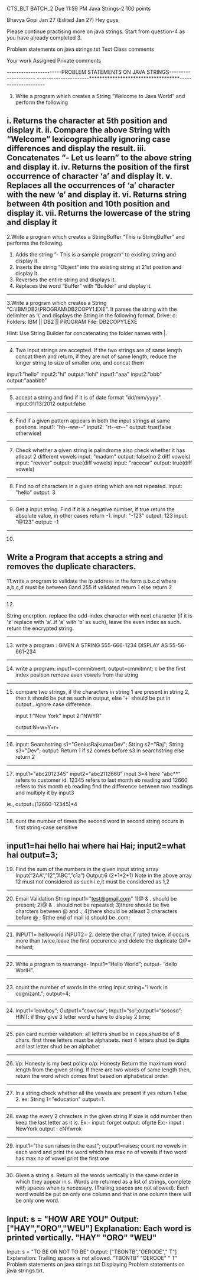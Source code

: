 CTS_BLT
BATCH_2
Due 11:59 PM
Java Strings-2
100 points

Bhavya Gopi
Jan 27 (Edited Jan 27)
Hey guys,

Please continue practising more on java strings.
Start from question-4 as you have already completed 3.

<!Good luck>

Problem statements on java strings.txt
Text
Class comments

Your work
Assigned
Private comments


-----------------------PROBLEM STATEMENTS ON JAVA STRINGS---------------------
----------------------***********************************---------------------
1. Write a program which creates a String “Welcome to Java World” and perform 
the following 

i.	Returns the character at 5th position and display it.
ii.	Compare the above String with “Welcome” lexicographically ignoring
 case differences and display the result.
iii. Concatenates “- Let us learn” to the above string and display it.
iv.  Returns the position of the first occurrence of character ‘a’ and
 display it.
v.  Replaces all the occurrences of ‘a’ character with the new ‘e’ and display it.
vi. Returns string between 4th position and 10th position and display it.
vii. Returns the lowercase of the string and display it
----------------------------------------------------------------------------

2.Write a program which creates a StringBuffer “This is StringBuffer” and
 performs the following. 

1.	Adds the string ”- This is a sample program” to existing string and 
	display it.
2.	Inserts the string “Object” into the existing string at 21st postion
	 and display it.
3.	Reverses the entire string and displays it.
4.	Replaces the word “Buffer” with “Builder” and display it.

---------------------------------------------------------------------------
3.Write a program which creates a String “C:\IBM\DB2\PROGRAM\DB2COPY1.EXE”. 
It parses the string with the delimiter as ‘\’ and displays the String in the
 following format.
Drive: c:\
Folders: IBM || DB2 || PROGRAM 
File: DB2COPY1.EXE

Hint:  Use String Builder for concatenating the folder names with |.

---------------------------------------------------------------------------
4. Two input strings are accepted. If the two strings are of same length 
concat them and return, if they are not of same length, reduce the longer
 string to size of smaller one, and concat them

input1:"hello"
input2:"hi" 
output:"lohi"
input1:"aaa"
input2:"bbb"
output:"aaabbb"

-------------------------------------------------------------------
5. accept a string and find if it is of date format "dd/mm/yyyy".
input:01/13/2012
output:false

------------------------------------------------------------------
6. Find if a given pattern appears in both the input strings at same postions.
input1: "hh--ww--"
input2: "rt--er--"
output: true(false otherwise)
--------------------------------------------------------------------
7. Check whether a given string is palindrome also check whether it has
 atleast 2 different vowels
input: "madam"
output: false(no 2 diff vowels)
input: "reviver"
output: true(diff vowels)
input: "racecar"
output: true(diff vowels)
----------------------------------------------------------------------
8. Find no of characters in a given string which are not repeated.
input: "hello"
output: 3

------------------------------------------------------------------------
9. Get a input string. Find if it is a negative number, if true return the
 absolute value, in other cases return -1.
input: "-123"
output: 123
input: "@123"
output: -1
------------------------------------------------------------------------
10. 
Write a Program that accepts a string and removes the duplicate characters.
---------------------------------------------------------------------

11.write a program to validate the ip address in the form a.b.c.d
   where a,b,c,d must be between 0and 255
   if validated return 1 else return 2

--------------------------------------------------------------
12. 
String encrption. replace the odd-index character with next character
(if it is 'z' replace with 'a'..if 'a' with 'b' as such), 
leave the even index as such. return the encrypted string.

------------------------------------------------------------------
13. write a program : 
GIVEN A STRING 555-666-1234
DISPLAY AS 55-56-661-234

---------------------------------------------------------------
14. write a program:
input1=commitment;
  output=cmmitmnt;
c be the first index position 
remove even vowels from the string

--------------------------------------------------------------
15. compare two strings, if the characters in string 1 are present in
   string 2, then it should be put as such in output, else '+' should be
   put in output...ignore case difference.

	input 1:"New York"
	input 2:"NWYR"

	output:N+w+Y+r+

----------------------------------------------------------------
16. input:
	Searchstring s1="GeniusRajkumarDev";
	String s2="Raj";
	String s3="Dev";
   output:
        Return 1 if s2 comes before s3 in searchstring else return 2

---------------------------------------------------------------------
17. input1="abc2012345"
	input2="abc2112660"
	input 3=4
here "abc**" refers to customer id.
12345 refers to last month eb reading and 12660 refers to this month eb 
reading
find the difference between two readings and multiply it by input3

ie., output=(12660-12345)*4

---------------------------------------------------------------------
18. ount the number of times the second word in second string occurs in
 first string-case sensitive

input1=hai hello hai where hai Hai;
input2=what hai
output=3;
------------------------------------------------------------------------
19. Find the sum of the numbers in the given input string array
   Input{“2AA”,”12”,”ABC”,”c1a”)
   Output:6 (2+1+2+1)
   Note in the above array 12 must not considered as such
   i.e,it must be considered as 1,2
---------------------------------------------------------------------
20. Email Validation
   String input1="test@gmail.com"
                1)@ & . should be present;
                2)@ & . should not be repeated;
                3)there should be five charcters between @ and .;
                4)there should be atleast 3 characters before @ ;
                5)the end of mail id should be .com;

----------------------------------------------------------------------
21. INPUT1= helloworld
   INPUT2= 2. delete the char,if rpted twice.
   if occurs more than twice,leave the first occurence and delete the 
duplicate
   O/P= helwrd;

----------------------------------------------------------------------
22. Write a program to rearrange-
Input1=”Hello World”;  output- “dello WorlH”.

------------------------------------------------------------
23. count the number of words in the string
    Input string="i work in cognizant.";
    output=4;
-----------------------------------------------------------
24. Input1=”cowboy”; Output1=”cowcow”;
    Input1=”so”;output1=”sososo”; 
    HINT: if they give 3 letter word u have to display 2 time;
-----------------------------------------------------------
25. pan card number validation:
    all letters shud be in caps,shud be of 8 chars.
    first three letters must be alphabets.
    next 4 letters shud be digits and last letter shud be an alphabet
----------------------------------------------------------------------
26. i/p: Honesty is my best policy
    o/p: Honesty
    Return the maximum word length from the given string.
    If there are two words of same length then,
    return the word which comes first based on alphabetical order.

------------------------------------------------------------------
27. In a string check whether all the vowels are present
    if yes return 1 else 2.
    ex: String 1="education"
        output=1.
--------------------------------------------------------------------
28. swap the every 2 chrecters in the given string 
    If size is odd number then keep the last letter as it is.
    Ex:- input: forget
	 output: ofgrte
    Ex:- input  : NewYork
         output : eNYwrok
---------------------------------------------------------------------
29. input1="the sun raises in the east";
    output1=raises;
    count no vowels in each word and print the word which has max
    no of vowels if two word has max no of vowel print the first one
-----------------------------------------------------------------------
30.  Given a string s. Return all the words vertically in the same order in 
which they appear in s.
Words are returned as a list of strings, complete with spaces when is 
necessary. (Trailing spaces are not allowed).
Each word would be put on only one column and that in one column there will
be only one word.

Input: s = "HOW ARE YOU"
Output: ["HAY","ORO","WEU"]
Explanation: Each word is printed vertically. 
 "HAY"
 "ORO"
 "WEU"
------------
Input: s = "TO BE OR NOT TO BE"
Output: ["TBONTB","OEROOE","   T"]
Explanation: Trailing spaces is not allowed. 
"TBONTB"
"OEROOE"
"   T"
Problem statements on java strings.txt
Displaying Problem statements on java strings.txt.
